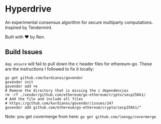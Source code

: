 # Hyperdrive

An experimental consensus algorithm for secure multiparty computations. Inspired by Tendermint.

Built with ❤ by Ren.

## Build Issues

`dep ensure` will fail to pull down the c header files for
ethereum-go. These are the instructions I followed to fix it locally:

```
go get github.com/kardianos/govendor
govendor init
govendor add +e
# Remove the directory that is missing the c dependencies
rm -rf ./vendor/github.com/ethereum/go-ethereum/crypto/secp256k1/
# Add the file and include all files
# https://github.com/kardianos/govendor/issues/247
govendor add github.com/ethereum/go-ethereum/crypto/secp256k1/^
```

Note: you get covermerge from here: `go get github.com/loongy/covermerge`
